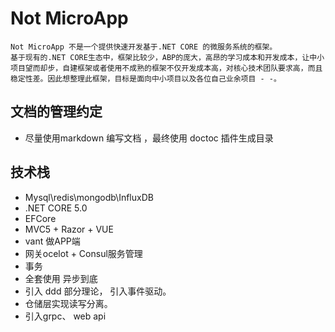 # Not MicroApp
    Not MicroApp 不是一个提供快速开发基于.NET CORE 的微服务系统的框架。
    基于现有的.NET CORE生态中，框架比较少，ABP的庞大，高昂的学习成本和开发成本，让中小项目望而却步，自建框架或者使用不成熟的框架不仅开发成本高，对核心技术团队要求高，而且稳定性差。因此想整理此框架，目标是面向中小项目以及各位自己业余项目 - -。



## 文档的管理约定
* 尽量使用markdown 编写文档 ，最终使用 doctoc 插件生成目录


## 技术栈
* Mysql\redis\mongodb\InfluxDB
* .NET CORE 5.0
* EFCore
* MVC5 + Razor + VUE
* vant 做APP端
* 网关ocelot + Consul服务管理
* 事务
* 全套使用 异步到底
* 引入 ddd 部分理论， 引入事件驱动。
* 仓储层实现读写分离。
* 引入grpc、 web api

## 
